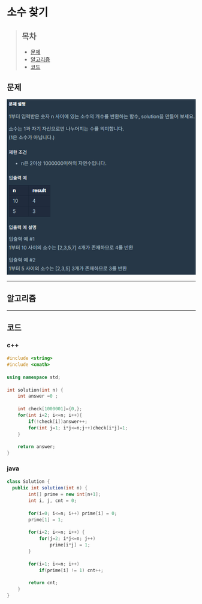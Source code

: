 # 소수 찾기

> ## 목차
> * [문제](#문제)
> * [알고리즘](#알고리즘)
> * [코드](#코드)

## 문제
![문제](https://github.com/ryusehui/algorithm/blob/master/programmers/level1/problems/%EC%86%8C%EC%88%98%20%EC%B0%BE%EA%B8%B0.PNG)
<hr/>

## 알고리즘

<hr/>

## 코드
### c++
```c++
#include <string>
#include <cmath>
 
using namespace std;
 
int solution(int n) {
    int answer =0 ;
    
    int check[1000001]={0,};
    for(int i=2; i<=n; i++){
        if(!check[i])answer++;
        for(int j=1; i*j<=n;j++)check[i*j]=1;
    }
    
    return answer;
}
```

### java
```java
class Solution {
  public int solution(int n) {
        int[] prime = new int[n+1];
        int i, j, cnt = 0;
        
        for(i=0; i<=n; i++) prime[i] = 0;
        prime[1] = 1;
        
        for(i=2; i<=n; i++) {
            for(j=2; i*j<=n; j++)
                prime[i*j] = 1;
        }
        
        for(i=1; i<=n; i++)
            if(prime[i] != 1) cnt++;
        
        return cnt;
    }
}
```

